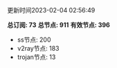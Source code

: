 更新时间2023-02-04 02:56:49

**总订阅: 73**
**总节点: 911**
**有效节点: 396**
- ss节点: 200
- v2ray节点: 183
- trojan节点: 13
